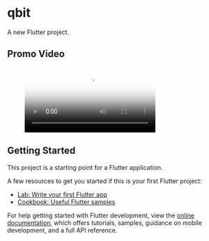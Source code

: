 # qbit

A new Flutter project.

## Promo Video
<figure class="video_container">
  <video controls="true" allowfullscreen="true" poster=android/app/src/main/res/drawable/app_icon.png">
    <source src="promo.mp4" type="video/mp4">
    <source src="promo.ogg" type="video/ogg">
    <source src="promo.webm" type="video/webm">
  </video>
</figure>

## Getting Started

This project is a starting point for a Flutter application.

A few resources to get you started if this is your first Flutter project:

- [Lab: Write your first Flutter app](https://docs.flutter.dev/get-started/codelab)
- [Cookbook: Useful Flutter samples](https://docs.flutter.dev/cookbook)

For help getting started with Flutter development, view the
[online documentation](https://docs.flutter.dev/), which offers tutorials,
samples, guidance on mobile development, and a full API reference.
